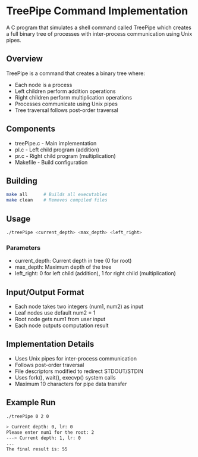 # TreePipe Command Implementation

A C program that simulates a shell command called TreePipe which creates a full binary tree of processes with inter-process communication using Unix pipes.

## Overview
TreePipe is a command that creates a binary tree where:

- Each node is a process
- Left children perform addition operations
- Right children perform multiplication operations
- Processes communicate using Unix pipes
- Tree traversal follows post-order traversal

## Components
- treePipe.c - Main implementation
- pl.c - Left child program (addition)
- pr.c - Right child program (multiplication)
- Makefile - Build configuration

## Building
```bash
make all      # Builds all executables
make clean    # Removes compiled files
```

## Usage
```bash
./treePipe <current_depth> <max_depth> <left_right>
```
### Parameters
- current_depth: Current depth in tree (0 for root)
- max_depth: Maximum depth of the tree
- left_right: 0 for left child (addition), 1 for right child (multiplication)

## Input/Output Format
- Each node takes two integers (num1, num2) as input
- Leaf nodes use default num2 = 1
- Root node gets num1 from user input
- Each node outputs computation result

## Implementation Details
- Uses Unix pipes for inter-process communication
- Follows post-order traversal
- File descriptors modified to redirect STDOUT/STDIN
- Uses fork(), wait(), execvp() system calls
- Maximum 10 characters for pipe data transfer

## Example Run
``` bash
./treePipe 0 2 0

> Current depth: 0, lr: 0
Please enter num1 for the root: 2
---> Current depth: 1, lr: 0
...
The final result is: 55
```